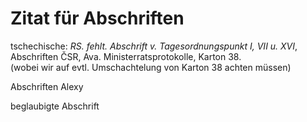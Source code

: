 # Zitat für Abschriften

tschechische: *RS. fehlt. Abschrift v. Tagesordnungspunkt I, VII u. XVI*, Abschriften ČSR, Ava. Ministerratsprotokolle, Karton 38.  
(wobei wir auf evtl. Umschachtelung von Karton 38 achten müssen)

Abschriften Alexy

beglaubigte Abschrift
